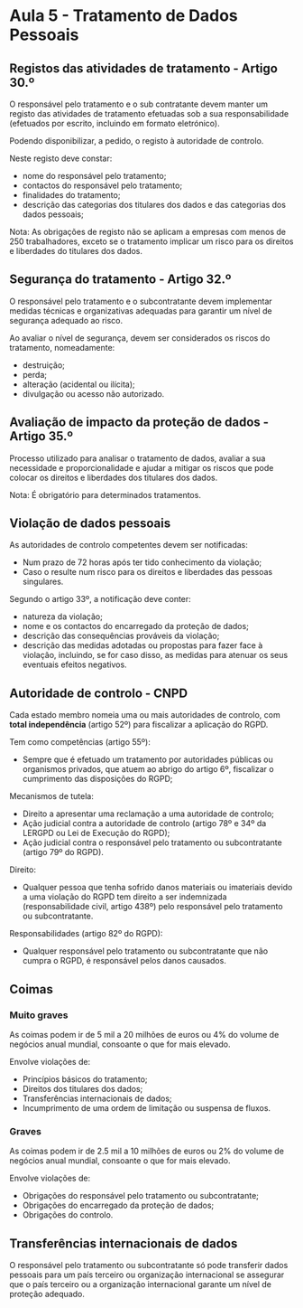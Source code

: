# Aula 5 - Tratamento de Dados Pessoais

## Registos das atividades de tratamento - Artigo 30.º

O responsável pelo tratamento e o sub contratante devem manter um registo das atividades de tratamento efetuadas sob a sua responsabilidade (efetuados por escrito, incluindo em formato eletrónico).

Podendo disponibilizar, a pedido, o registo à autoridade de controlo.

Neste registo deve constar:
- nome do responsável pelo tratamento;
- contactos do responsável pelo tratamento;
- finalidades do tratamento;
- descrição das categorias dos titulares dos dados e das categorias dos dados pessoais;

Nota: As obrigações de registo não se aplicam a empresas com menos de 250 trabalhadores, exceto se o tratamento implicar um risco para os direitos e liberdades do titulares dos dados.

## Segurança do tratamento - Artigo 32.º

O responsável pelo tratamento e o subcontratante devem implementar medidas técnicas e organizativas adequadas para garantir um nível de segurança adequado ao risco.

Ao avaliar o nível de segurança, devem ser considerados os riscos do tratamento, nomeadamente:
- destruição;
- perda;
- alteração (acidental ou ilícita);
- divulgação ou acesso não autorizado.

## Avaliação de impacto da proteção de dados - Artigo 35.º

Processo utilizado para analisar o tratamento de dados, avaliar a sua necessidade e proporcionalidade e ajudar a mitigar os riscos que pode colocar os direitos e liberdades dos titulares dos dados.

Nota: É obrigatório para determinados tratamentos.

## Violação de dados pessoais

As autoridades de controlo competentes devem ser notificadas:
- Num prazo de 72 horas após ter tido conhecimento da violação;
- Caso o resulte num risco para os direitos e liberdades das pessoas singulares.

Segundo o artigo 33º, a notificação deve conter:
- natureza da violação;
- nome e os contactos do encarregado da proteção de dados;
- descrição das consequências prováveis da violação;
- descrição das medidas adotadas ou propostas para fazer face à violação, incluindo, se for caso disso, as medidas para atenuar os seus eventuais efeitos negativos.

## Autoridade de controlo - CNPD

Cada estado membro nomeia uma ou mais autoridades de controlo, com **total independência** (artigo 52º) para fiscalizar a aplicação do RGPD.

Tem como competências (artigo 55º):
- Sempre que é efetuado um tratamento por autoridades públicas ou organismos privados, que atuem ao abrigo do artigo 6º, fiscalizar o cumprimento das disposições do RGPD;

Mecanismos de tutela:
- Direito a apresentar uma reclamação a uma autoridade de controlo;
- Ação judicial contra a autoridade de controlo (artigo 78º e 34º da LERGPD ou Lei de Execução do RGPD);
- Ação judicial contra o responsável pelo tratamento ou subcontratante (artigo 79º do RGPD).

Direito:
- Qualquer pessoa que tenha sofrido danos materiais ou imateriais devido a uma violação do RGPD tem direito a ser indemnizada (responsabilidade civil, artigo 438º) pelo responsável pelo tratamento ou subcontratante.

Responsabilidades (artigo 82º do RGPD):
- Qualquer responsável pelo tratamento ou subcontratante que não cumpra o RGPD, é responsável pelos danos causados.

## Coimas

### Muito graves
As coimas podem ir de 5 mil a 20 milhões de euros ou 4% do volume de negócios anual mundial, consoante o que for mais elevado.

Envolve violações de:
- Princípios básicos do tratamento;
- Direitos dos titulares dos dados;
- Transferências internacionais de dados;
- Incumprimento de uma ordem de limitação ou suspensa de fluxos.

### Graves

As coimas podem ir de 2.5 mil a 10 milhões de euros ou 2% do volume de negócios anual mundial, consoante o que for mais elevado.

Envolve violações de:
- Obrigações do responsável pelo tratamento ou subcontratante;
- Obrigações do encarregado da proteção de dados;
- Obrigações do controlo.

## Transferências internacionais de dados

O responsável pelo tratamento ou subcontratante só pode transferir dados pessoais para um país terceiro ou organização internacional se assegurar que o país terceiro ou a organização internacional garante um nível de proteção adequado.